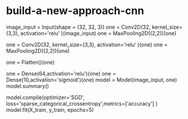 # build-a-new-approach-cnn
image_input = Input(shape = (32, 32, 3))
one = Conv2D(32, kernel_size=(3,3), activation='relu' )(image_input)
one = MaxPooling2D((2,2))(one)


one = Conv2D(32, kernel_size=(3,3), activation='relu' )(one)
one = MaxPooling2D((2,2))(one)

one = Flatten()(one)

one = Dense(64,activation='relu')(one)
one = Dense(10,activation='sigmoid')(one)
model = Model(image_input, one)
model.summary()



model.compile(optimizer='SGD',
            loss='sparse_categorical_crossentropy',metrics=['accuracy']  )
model.fit(X_train, y_train, epochs=5)
